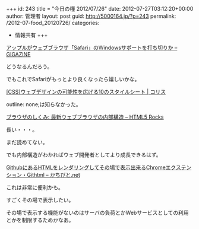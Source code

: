 +++
id: 243
title = "今日の糧 2012/07/26"
date: 2012-07-27T03:12:20+00:00
author: 管理者
layout: post
guid: http://5000164.jp/?p=243
permalink: /2012-07-food_20120726/
categories:
  - 情報共有
+++
<section> 

<div>
  <a href="http://gigazine.net/news/20120726-safari6-no-windows/">アップルがウェブブラウザ「Safari」のWindowsサポートを打ち切りか &#8211; GIGAZINE</a>
</div>

どうなるんだろう。
  
でもこれでSafariがもっとより良くなったら嬉しいかな。 </section> <section> 

<div>
  <a href="http://coliss.com/articles/build-websites/operation/css/10-css-rules-every-web-designer-should-know-by-line25.html">[CSS]ウェブデザインの可能性を広げる10のスタイルシート | コリス</a>
</div>

outline: none;は知らなかった。 </section> <section> 

<div>
  <a href="http://www.html5rocks.com/ja/tutorials/internals/howbrowserswork/">ブラウザのしくみ: 最新ウェブブラウザの内部構造 &#8211; HTML5 Rocks</a>
</div>

長い・・・。
  
まだ読めてない。
  
でも内部構造がわかればウェブ開発者としてより成長できるはず。 </section> <section> 

<div>
  <a href="http://kachibito.net/software/githtml.html">GithubにあるHTMLをレンダリングしてその場で表示出来るChromeエクステンション・Githtml &#8211; かちびと.net</a>
</div>

これは非常に便利かも。
  
すごくその場で表示したい。
  
その場で表示する機能がないのはサーバの負荷とかWebサービスとしての利用とかを制限するためかなあ。 </section>